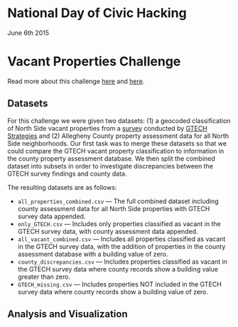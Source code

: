 # National Day of Civic Hacking
June 6th 2015 <br>
# Vacant Properties Challenge
Read more about this challenge [here](http://iheartpgh.com/2015/06/06/digging-data-vacant-land-north-side-hackforchange/) and [here](http://technical.ly/2015/06/09/6-awesome-projects-years-national-day-civic-hacking/).

## Datasets
For this challenge we were given two datasets: (1) a geocoded classification of North Side vacant properties from a [survey](https://gtechstrategies.org/resources/strengthening-northside-communities/) conducted by [GTECH Strategies](https://gtechstrategies.org/what-we-do/reclaim/) and (2) Allegheny County property assessment data for all North Side neighborhoods. Our first task was to merge these datasets so that we could compare the GTECH vacant property classification to information in the county property assessment database. We then split the combined dataset into subsets in order to investigate discrepancies between the GTECH survey findings and county data. 

The resulting datasets are as follows: 
* `all_properties_combined.csv` — The full combined dataset including county assessment data for all North Side properties with GTECH survey data appended. 
* `only_GTECH.csv` — Includes only properties classified as vacant in the GTECH survey data, with county assessment data appended.
* `all_vacant_combined.csv` — Includes all properties classified as vacant in the GTECH survey data, with the addition of properties in the county assessment database with a building value of zero. 
* `county_discrepancies.csv` — Includes properties classified as vacant in the GTECH survey data where county records show a building value greater than zero. 
* `GTECH_missing.csv` — Includes properties NOT included in the GTECH survey data where county records show a building value of zero. 


## Analysis and Visualization





